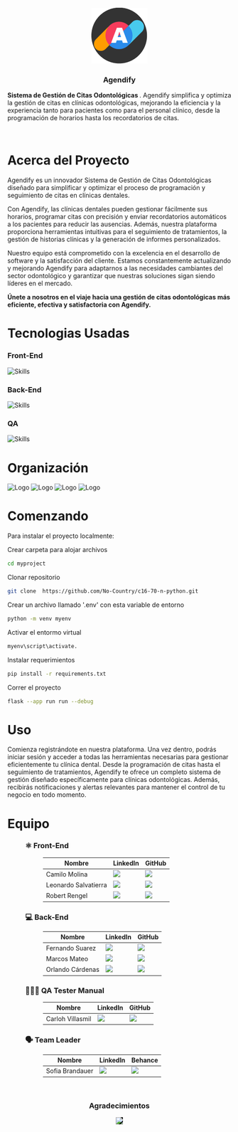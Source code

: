 <div>

<!-- PROJECT LOGO -->
<br />
<div align='center'>
  <a href="https://github.com/No-Country/c16-70-n-python" target="_blank">
  <img src="Img/archivo a.png" alt="Banner" width="25%">
  </a>
  <h3>Agendify</h3>
</div>
<div>
    <p>
    <strong> Sistema de Gestión de Citas Odontológicas </strong>. Agendify simplifica y optimiza la gestión de citas en clínicas odontológicas, mejorando la eficiencia y la experiencia tanto para pacientes como para el personal clínico, desde la programación de horarios hasta los recordatorios de citas.
    </p>
</div>

<!-- ABOUT THE PROJECT -->
<br>
<h1>Acerca del Proyecto</h1>

Agendify es un innovador Sistema de Gestión de Citas Odontológicas diseñado para simplificar y optimizar el proceso de programación y seguimiento de citas en clínicas dentales. 

Con Agendify, las clínicas dentales pueden gestionar fácilmente sus horarios, programar citas con precisión y enviar recordatorios automáticos a los pacientes para reducir las ausencias. Además, nuestra plataforma proporciona herramientas intuitivas para el seguimiento de tratamientos, la gestión de historias clínicas y la generación de informes personalizados.

Nuestro equipo está comprometido con la excelencia en el desarrollo de software y la satisfacción del cliente. Estamos constantemente actualizando y mejorando Agendify para adaptarnos a las necesidades cambiantes del sector odontológico y garantizar que nuestras soluciones sigan siendo líderes en el mercado.

<strong>Únete a nosotros en el viaje hacia una gestión de citas odontológicas más eficiente, efectiva y satisfactoria con Agendify.</strong>

<h1> Tecnologias Usadas
</h1>
<h3>Front-End</h3>

![Skills](https://skillicons.dev/icons?i=html,css,bootstrap,js)

<h3>Back-End</h3>

![Skills](https://skillicons.dev/icons?i=python,flask,mysql&theme=light)
 
<h3>QA</h3>

![Skills](https://skillicons.dev/icons?i=postman&theme=light)

<!-- Organización -->
<h1>Organización</h1>

  <img src="https://cdn.jsdelivr.net/gh/devicons/devicon/icons/trello/trello-plain-wordmark.svg" alt="Logo" width="90" height="90">
  <img src="https://cdn.jsdelivr.net/gh/devicons/devicon/icons/figma/figma-original.svg" alt="Logo" width="60" height="60">
  <img src="https://cdn.jsdelivr.net/gh/devicons/devicon/icons/slack/slack-original.svg" alt="Logo" width="60" height="60">
  <img src="https://img.icons8.com/color/480/discord-new-logo.png" alt="Logo" width="60" height="60">

<!-- GETTING STARTED -->
<br>
<h1>Comenzando</h1>

Para instalar el proyecto localmente:

Crear carpeta para alojar archivos

```sh
cd myproject
```

Clonar repositorio

```sh
git clone  https://github.com/No-Country/c16-70-n-python.git
```

Crear un archivo llamado '.env' con esta variable de entorno

```sh
python -m venv myenv
```

Activar el entormo virtual

```sh
myenv\script\activate.
```

Instalar requerimientos

```sh
pip install -r requirements.txt
```

Correr el proyecto

```sh
flask --app run run --debug
```

<!-- USAGE EXAMPLES -->
<h1>Uso</h1>

Comienza registrándote en nuestra plataforma. Una vez dentro, podrás iniciar sesión y acceder a todas las herramientas necesarias para gestionar eficientemente tu clínica dental. Desde la programación de citas hasta el seguimiento de tratamientos, Agendify te ofrece un completo sistema de gestión diseñado específicamente para clínicas odontológicas. Además, recibirás notificaciones y alertas relevantes para mantener el control de tu negocio en todo momento.

<!-- TEAMS -->

<h1>Equipo</h1>

<dl>
  <dd>
    <h3>⚛️ Front-End</h3>
    <dl>
      <dd>
        <table>
          <thead>
            <tr>
              <th>Nombre</th>
              <th>LinkedIn</th>
              <th>GitHub</th>
            </tr>
          </thead>
          <tbody>
            <tr>
              <td>Camilo Molina</td>
              <td>
                <a href="https://www.linkedin.com/in/camilo-andres-molina-daza-871bb424b" target="_blank">
                  <img src="https://img.shields.io/badge/linkedin-%230A66C2.svg?&style=for-the-badge&logo=linkedin&logoColor=white"/>
                </a>
              </td>
              <td>
                <a href="https://github.com/Camilopro22" target="_blank">
                  <img src="https://img.shields.io/badge/github-%23121011.svg?&style=for-the-badge&logo=github&logoColor=white"/>
                </a>
              </td>
            </tr>
            <tr>
              <td>Leonardo Salvatierra</td>
              <td>
                <a href="https://www.linkedin.com/in/leosalvatierra" target="_blank">
                  <img src="https://img.shields.io/badge/linkedin-%230A66C2.svg?&style=for-the-badge&logo=linkedin&logoColor=white"/>
                </a>
              </td>
              <td>
                <a href="https://github.com/LeonardoSalvatierra" target="_blank">
                  <img src="https://img.shields.io/badge/github-%23121011.svg?&style=for-the-badge&logo=github&logoColor=white"/>
                </a>
              </td>
            </tr>
            <tr>
            <tr>
              <td>Robert Rengel</td>
              <td>
                <a href="https://www.linkedin.com/in/robert-jose-asdrubal-rengel-osorio" target="_blank">
                  <img src="https://img.shields.io/badge/linkedin-%230A66C2.svg?&style=for-the-badge&logo=linkedin&logoColor=white"/>
                </a>
              </td>
              <td>
                <a href="https://github.com/robertrengel" target="_blank">
                  <img src="https://img.shields.io/badge/github-%23121011.svg?&style=for-the-badge&logo=github&logoColor=white"/>
                </a>
              </td>
            </tr>
          </tbody>
        </table>
      </dd>
    </dl>
  </dd>
  <dd>
    <h3>💻 Back-End</h3>
    <dl>
      <dd>
        <table>
          <thead>
            <tr>
              <th>Nombre</th>
              <th>LinkedIn</th>
              <th>GitHub</th>
            </tr>
          </thead>
          <tbody>
            <tr>
              <td>Fernando Suarez</td>
              <td>
                <a href="https://www.linkedin.com/in/fernandogabrielsuarez" target="_blank">
                  <img src="https://img.shields.io/badge/linkedin-%230A66C2.svg?&style=for-the-badge&logo=linkedin&logoColor=white"/>
                </a>
              </td>
              <td>
                <a href="https://github.com/fer-gab-sua" target="_blank">
                  <img src="https://img.shields.io/badge/github-%23121011.svg?&style=for-the-badge&logo=github&logoColor=white"/>
                </a>
              </td>
            </tr>
            <tr>
              <td>Marcos Mateo</td>
              <td>
                <a href="https://www.linkedin.com/in/marcos-mateo-tiburcio-7013991ba" target="_blank">
                  <img src="https://img.shields.io/badge/linkedin-%230A66C2.svg?&style=for-the-badge&logo=linkedin&logoColor=white"/>
                </a>
              </td>
              <td>
                <a href="https://github.com/KMBMarcos" target="_blank">
                  <img src="https://img.shields.io/badge/github-%23121011.svg?&style=for-the-badge&logo=github&logoColor=white"/>
                </a>
              </td>
            </tr>
            <tr>
              <td>Orlando Cárdenas</td>
              <td>
                <a href="https://www.linkedin.com/in/orlando-cardenas-villegas-7a2390248" target="_blank">
                  <img src="https://img.shields.io/badge/linkedin-%230A66C2.svg?&style=for-the-badge&logo=linkedin&logoColor=white"/>
                </a>
              </td>
              <td>
                <a href="https://github.com/Orlandoc0107" target="_blank">
                  <img src="https://img.shields.io/badge/github-%23121011.svg?&style=for-the-badge&logo=github&logoColor=white"/>
                </a>
              </td>
            </tr>
          </tbody>
        </table>
      </dd>
    </dl>
  </dd>
  <dd>
    <h3>👨🏻‍💻 QA Tester Manual</h3>
    <dl>
      <dd>
        <table>
          <thead>
            <tr>
              <th>Nombre</th>
              <th>LinkedIn</th>
              <th>GitHub</th>
            </tr>
          </thead>
          <tbody>
            <tr>
              <td>Carloh Villasmil</td>
              <td>
                <a href="https://www.linkedin.com/in/carloh-villasmil-tester-qa" target="_blank">
                  <img src="https://img.shields.io/badge/linkedin-%230A66C2.svg?&style=for-the-badge&logo=linkedin&logoColor=white"/>
                </a>
              </td>
              <td>
                <a href="https://github.com/cdvillas" target="_blank">
                  <img src="https://img.shields.io/badge/github-%23121011.svg?&style=for-the-badge&logo=github&logoColor=white"/>
                </a>
              </td>
            </tr>
          </tbody>
        </table>
      </dd>
    </dl>
  </dd>
  <dd>
    <h3>🗣 Team Leader</h3>
    <dl>
      <dd>
        <table>
          <thead>
            <tr>
              <th>Nombre</th>
              <th>LinkedIn</th>
              <th>Behance</th>
            </tr>
          </thead>
          <tbody>
            <tr>
              <td>Sofia Brandauer</td>
              <td>
                <a href="https://www.behance.net/sofiabrandauer" target="_blank">
                  <img src="https://img.shields.io/badge/linkedin-%230A66C2.svg?&style=for-the-badge&logo=linkedin&logoColor=white"/>
                </a>
              </td>
              <td>
                <a href=="https://www.behance.net/sofiabrandauer" target="_blank">
                  <img src="https://img.shields.io/badge/behance-%231769FF.svg?&style=for-the-badge&logo=behance&logoColor=white"/>
                </a>
              </td>
            </tr>
          </tbody>
        </table>
      </dd>
    </dl>
  </dd>
</dl>
<br> 

<!-- ACKNOWLEDGMENTS -->

<div align='center'>
<h3>Agradecimientos</h3>
  <a href="https://www.nocountry.tech/" target="_blank">
    <img style='background-color:black;' src="https://encrypted-tbn0.gstatic.com/images?q=tbn:ANd9GcQsukYB3HL90LSwYv_RIR2O2OlCV8Sbkx2eNHv8nRvOu8L16FxLQ0nPzY02wQ_BJOfQZw&usqp=CAU" width="200">
  </a>
</div>


[def]: https://img.shields.io/badge/?style=for-the-badge&logo=JSON%20web%20tokens
